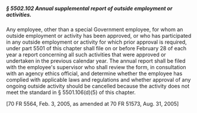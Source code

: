##### § 5502.102 Annual supplemental report of outside employment or activities. #####

Any employee, other than a special Government employee, for whom an outside employment or activity has been approved, or who has participated in any outside employment or activity for which prior approval is required, under part 5501 of this chapter shall file on or before February 28 of each year a report concerning all such activities that were approved or undertaken in the previous calendar year. The annual report shall be filed with the employee's supervisor who shall review the form, in consultation with an agency ethics official, and determine whether the employee has complied with applicable laws and regulations and whether approval of any ongoing outside activity should be cancelled because the activity does not meet the standard in § 5501.106(d)(5) of this chapter.

[70 FR 5564, Feb. 3, 2005, as amended at 70 FR 51573, Aug. 31, 2005]